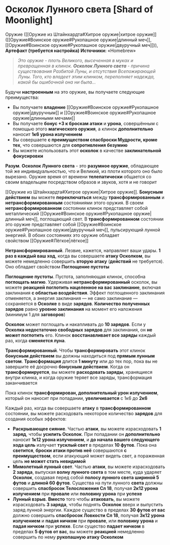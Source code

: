 # Осколок Лунного света [Shard of Moonlight]

Оружие ([[Оружие из Штайнхардта#Хитрое оружие|хитрое оружие]] ([[Оружие#Воинское оружие#Рукопашное оружие|длинный меч]], [[Оружие#Воинское оружие#Рукопашное оружие|двуручный меч]])), **Артефакт (требуется настройка)**
**Источники:** «Homebrew»

> *Это оружие - плоть Великого, высеченная в муках и превращенная в клинок. **Осколок Лунного света** - причина существования Разбитой Луны, и отсутствия Всепожирающей Луны. Того, кто владеет этим клинком, переполняет надежда, какой бы ошибочной она ни была…*

Будучи **настроенным** на это оружие, вы получаете следующие преимущества:

- Вы получаете **владение** [[Оружие#Воинское оружие#Рукопашное оружие|двуручным]] и [[Оружие#Воинское оружие#Рукопашное оружие|длинными мечами]]
- Вы получаете **бонус +3 к броскам атаки** и **урона**, совершённым с помощью этого **магического оружия**, а клинок **дополнительно** наносит **1к6 урона излучением**
- Вы совершаете **с преимуществом спасброски Мудрости, кроме тех**, что совершаются для **сопротивления безумию**
- Вы можете использовать этот **осколок** в качестве **заклинательной фокусировки**

**Разум**. **Осколок Лунного света** - это **разумное оружие**, обладающее той же индивидуальностью, что и Великий, из плоти которого оно было вырезано. Оружие время от времени **телепатически** общается со своим владельцем посредством образов и звуков, хотя и не говорит

[[Оружие из Штайнхардта#Хитрое оружие|Хитрое оружие]]. **Бонусным действием** вы можете **переключаться** между **трансформированным** и **нетрансформированным** состояниями этого оружия. В своем **нетрансформированном** состоянии клинок представляет собой металлический [[Оружие#Воинское оружие#Рукопашное оружие|длинный меч]], поглощающий свет. В **трансформированном** состоянии это оружие представляет собой [[Оружие#Воинское оружие#Рукопашное оружие|двуручный меч]], пульсирующий лунной энергией. В обоих состояниях это оружие обладает свойством [[Оружие#Лёгкое|лёгкое]]

**Нетрансформированный**. Лезвие, кажется, направляет ваши удары. **1 раз в каждый ваш ход**, когда вы совершаете **атаку Осколком**, вы можете немедленно совершить **вторую атаку** (**действий** не требуется). Оно обладает свойством **Поглощение пустоты**

**Поглощение пустоты**. Пустота, заполняющая клинок, способна **поглощать магию**. Удерживая **нетрансформированный** осколок, вы можете **реакцией поглотить нацеленное на вас заклинание**, включая заклинания **с областью воздействия**. Эффект поглощенного заклинания отменяется, а энергия заклинания — не само заклинание — сохраняется в **Осколке** в виде **зарядов**. **Количество полученных зарядов** равно **уровню заклинания** на момент его наложения (минимум 1 для **заговоров**)

**Осколок** может поглощать и накапливать до **10 зарядов**. Если у **Осколка недостаточно свободных зарядов** для заклинания, он **не может поглотить** его. Клинок **восстанавливает все заряды** каждый раз, когда **сменяется луна**.

**Трансформированный**. Чтобы **трансформировать** этот клинок **бонусным действием** вы должны находиться под **прямым лунным светом**. **Трансформация** длится **1 минуту** или до тех пор, пока вы не завершите её досрочно **бонусным действием**. Когда он **трансформируется**, вы можете **расходовать заряды**, хранящиеся внутри клинка, и когда оружие теряет все заряды, трансформация заканчивается

Пока клинок **трансформирован, дополнительный урон излучением**, который он наносит при попадании, **увеличивается** с 1к6 до **2к6**

Каждый раз, когда вы совершаете **атаку** в **трансформированном** состоянии, вы можете расходовать некоторое количество **зарядов** для создания особых эффектов:

- **Раскрывающее сияние**. Частью **атаки**, вы можете израсходовать **1 заряд**, чтобы **усилить Осколок**. При попадании он **дополнительно** наносит **1к12 урона излучением**, и **до начала вашего следующего хода цель** излучает **тусклый свет** в пределах **10 футов**. Пока она **светится**, **броски атаки против неё** совершаются **с преимуществом**, если атакующий может видеть свет, а пораженная цель **не может стать невидимой**
- **Мимолетный лунный свет**. Частью **атаки**, вы можете израсходовать **2 заряда**, выпуская **волну лунного света** в том месте, куда ударяет **Осколок**, создавая перед собой **полосу лунного света шириной 5 футов** и **длиной 60 футов**. Существа на пути лунного **света** должны совершить **спасбросок Телосложения Сл 18**, получая **2к12 урона излучением** при **провале** или **половину урона** при **успехе**
- **Лунный взрыв**. **Вместо** того чтобы **атаковать**, вы можете израсходовать **3 заряда**, чтобы поднять **Осколок** вверх и выпустить заряд лунной энергии. Каждое существо в пределах **30 футов от вас** должно совершить **спасбросок Ловкости Сл 18**, получая **3к12 урона излучением** и **падая ничком** при **провале**, или **половину урона** и **падая ничком** при **успехе**. Если существо **падает ничком** в пределах **5 футов от вас**, вы можете **реакцией** немедленно совершить по нему **рукопашную атаку Осколком**